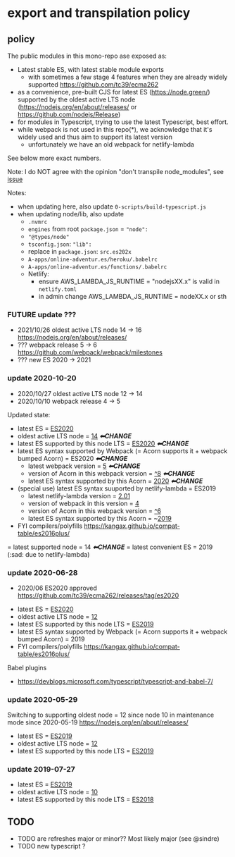 
# export and transpilation policy

## policy

The public modules in this mono-repo ase exposed as:
- Latest stable ES, with latest stable module exports
  - with sometimes a few stage 4 features when they are already widely supported https://github.com/tc39/ecma262
- as a convenience, pre-built CJS for latest ES (https://node.green/)
  supported by the oldest active LTS node (https://nodejs.org/en/about/releases/ or https://github.com/nodejs/Release)
- for modules in Typescript, trying to use the latest Typescript, best effort.
- while webpack is not used in this repo(*), we acknowledge that it's widely used and thus aim to support its latest version
  - unfortunately we have an old webpack for netlify-lambda

See below more exact numbers.

Note: I do NOT agree with the opinion "don't transpile node_modules", see [issue]()

Notes:
* when updating here, also update `0-scripts/build-typescript.js`
* when updating node/lib, also update
  * `.nvmrc`
  * `engines` from root `package.json` = `"node":`
  * `"@types/node"`
  * `tsconfig.json`: `"lib":`
  * replace in `package.json`: `src.es202x`
  * `A-apps/online-adventur.es/heroku/.babelrc`
  * `A-apps/online-adventur.es/functions/.babelrc`
  * Netlify:
    * ensure AWS_LAMBDA_JS_RUNTIME = "nodejsXX.x" is valid in `netlify.toml`
    * in admin change AWS_LAMBDA_JS_RUNTIME = nodeXX.x or sth



### FUTURE update ???
- 2021/10/26 oldest active LTS node 14 → 16  https://nodejs.org/en/about/releases/
- ??? webpack release 5 → 6  https://github.com/webpack/webpack/milestones
- ??? new ES 2020 → 2021

### update 2020-10-20
- 2020/10/27 oldest active LTS node 12 → 14
- 2020/10/10 webpack release 4 → 5

Updated state:
* latest ES = [ES2020](https://en.wikipedia.org/wiki/ECMAScript#Versions)
* oldest active LTS node = [14](https://nodejs.org/en/about/releases/)    ___⬅CHANGE___
* latest ES supported by this node LTS = [ES2020](https://node.green/#ES2019)   ___⬅CHANGE___
* latest ES syntax supported by Webpack (= Acorn supports it + webpack bumped Acorn) = ES2020   ___⬅CHANGE___
  * latest webpack version = [5](https://webpack.js.org/)   ___⬅CHANGE___
  * version of Acorn in this webpack version = [^8](https://github.com/webpack/webpack/blob/master/package.json)   ___⬅CHANGE___
  * latest ES syntax supported by this Acorn = [2020](https://github.com/acornjs/acorn/tree/master/acorn)   ___⬅CHANGE___
* (special use) latest ES syntax suuported by netlify-lambda = ES2019
  * latest netlify-lambda version = [2.01](https://github.com/netlify/netlify-lambda)
  * version of webpack in this version = [4](https://github.com/netlify/netlify-lambda/blob/master/package.json)
  * version of Acorn in this webpack version = [^6](https://github.com/webpack/webpack/blob/webpack-4/package.json)
  * latest ES syntax supported by this Acorn = ~[2019](https://github.com/acornjs/acorn/tree/6.x/acorn)
* FYI compilers/polyfills https://kangax.github.io/compat-table/es2016plus/

= latest supported node = 14    ___⬅CHANGE___
= latest convenient ES = 2019 (:sad: due to netlify-lambda)

### update 2020-06-28
- 2020/06 ES2020 approved https://github.com/tc39/ecma262/releases/tag/es2020

* latest ES = [ES2020](https://en.wikipedia.org/wiki/ECMAScript#Versions)
* oldest active LTS node = [12](https://nodejs.org/en/about/releases/)
* latest ES supported by this node LTS = [ES2019](https://node.green/#ES2019)
* latest ES syntax supported by Webpack (= Acorn supports it + webpack bumped Acorn) = 2019
* FYI compilers/polyfills https://kangax.github.io/compat-table/es2016plus/

Babel plugins
* https://devblogs.microsoft.com/typescript/typescript-and-babel-7/

### update 2020-05-29
Switching to supporting oldest node = 12
since node 10 in maintenance mode since 2020-05-19 https://nodejs.org/en/about/releases/
* latest ES = [ES2019](https://en.wikipedia.org/wiki/ECMAScript#Versions)
* oldest active LTS node = [12](https://nodejs.org/en/about/releases/)
* latest ES supported by this node LTS = [ES2019](https://node.green/#ES2019)

### update 2019-07-27
* latest ES = [ES2019](https://en.wikipedia.org/wiki/ECMAScript#Versions)
* oldest active LTS node = [10](https://nodejs.org/en/about/releases/)
* latest ES supported by this node LTS = [ES2018](https://node.green/#ES2018)

## TODO
- TODO are refreshes major or minor?? Most likely major (see @sindre)
- TODO new typescript ?
